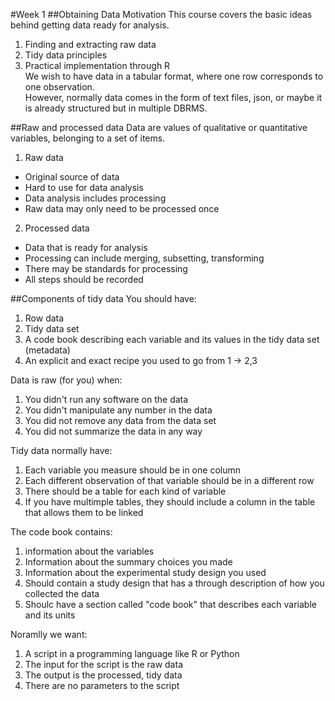 #Week 1
##Obtaining Data Motivation
This course covers the basic ideas behind getting data ready for analysis.  
1. Finding and extracting raw data  
2. Tidy data principles  
3. Practical implementation through R  
We wish to have data in a tabular format, where one row corresponds to one observation.  
However, normally data comes in the form of text files, json, or maybe it is already structured but in multiple DBRMS.  

##Raw and processed data
Data are values of qualitative or quantitative variables, belonging to a set of items.  
1. Raw data
  * Original source of data
  * Hard to use for data analysis
  * Data analysis includes processing
  * Raw data may only need to be processed once
2. Processed data
  * Data that is ready for analysis
  * Processing can include merging, subsetting, transforming
  * There may be standards for processing
  * All steps should be recorded

##Components of tidy data
You should have:
1. Row data
2. Tidy data set
3. A code book describing each variable and its values in the tidy data set (metadata)
4. An explicit and exact recipe you used to go from 1 -> 2,3

Data is raw (for you)  when:
1. You didn't run any software on the data
2. You didn't manipulate any number in the data
3. You did not remove any data from the data set
4. You did not summarize the data in any way

Tidy data normally have:
1. Each variable you measure should be in one column
2. Each different observation of that variable should be in a different row
3. There should be a table for each kind of variable
4. If you have multimple tables, they should include a column in the table that allows them to be linked

The code book contains:
1. information about the variables
2. Information about the summary choices you made
3. Information about the experimental study design you used
4. Should contain a study design that has a through description of how you collected the data
5. Shoulc have a section called "code book" that describes each variable and its units

Noramlly we want:
1. A script in a programming language like R or Python
2. The input for the script is the raw data
3. The output is the processed, tidy data
4. There are no parameters to the script
